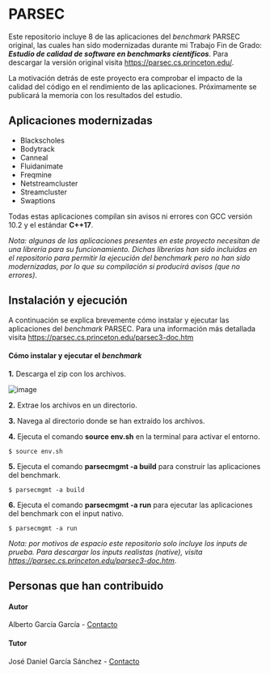 # PARSEC
Este repositorio incluye 8 de las aplicaciones del *benchmark* PARSEC original, las cuales han sido modernizadas durante mi Trabajo Fin de Grado: ***Estudio de calidad de software en benchmarks científicos***. Para descargar la versión original visita https://parsec.cs.princeton.edu/.

La motivación detrás de este proyecto era comprobar el impacto de la calidad del código en el rendimiento de las aplicaciones. Próximamente se publicará la memoria con los resultados del estudio.

## Aplicaciones modernizadas
- Blackscholes
- Bodytrack
- Canneal
- Fluidanimate
- Freqmine
- Netstreamcluster
- Streamcluster
- Swaptions

Todas estas aplicaciones compilan sin avisos ni errores con GCC versión 10.2 y el estándar **C++17**. 

*Nota: algunas de las aplicaciones presentes en este proyecto necesitan de una librería para su funcionamiento. Dichas librerías han sido incluidas en el repositorio para permitir la ejecución del benchmark pero no han sido modernizadas, por lo que su compilación si producirá avisos (que no errores)*.

## Instalación y ejecución

A continuación se explica brevemente cómo instalar y ejecutar las aplicaciones del *benchmark* PARSEC. Para una información más detallada visita https://parsec.cs.princeton.edu/parsec3-doc.htm

#### Cómo instalar  y ejecutar el *benchmark*
**1.**  Descarga el zip con los archivos.

![image](https://user-images.githubusercontent.com/50078845/123200846-d3a46b80-d4b1-11eb-9692-1794f1e5e36f.png)

**2.**  Extrae los archivos en un directorio.

**3.**  Navega al directorio donde se han extraído los archivos.

**4.**  Ejecuta el comando **source env.sh** en la terminal para activar el entorno.

```
$ source env.sh
```

**5.**  Ejecuta el comando **parsecmgmt -a build** para construir las aplicaciones del benchmark.

```
$ parsecmgmt -a build
```

**6.**  Ejecuta el comando **parsecmgmt -a run** para ejecutar las aplicaciones del benchmark con el input nativo.

```
$ parsecmgmt -a run
```

*Nota: por motivos de espacio este repositorio solo incluye los inputs de prueba. Para descargar los inputs realistas (native), visita https://parsec.cs.princeton.edu/parsec3-doc.htm*.

## Personas que han contribuido

#### Autor
Alberto García García - [Contacto](https://www.linkedin.com/in/alberto-garc%C3%ADa-garc%C3%ADa/)

#### Tutor
José Daniel García Sánchez - [Contacto](https://es.linkedin.com/in/jdanielgarcia) 
